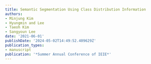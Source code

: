 ```yaml
---
title: Semantic Segmentation Using Class Distribution Information
authors:
- Minjung Kim
- Hyungmin and Lee
- Taeoh Kim
- Sangyoun Lee
date: '2021-06-01'
publishDate: '2024-05-02T14:49:52.409629Z'
publication_types:
- manuscript
publication: '*Summer Annual Conference of IEIE*'
---
```

